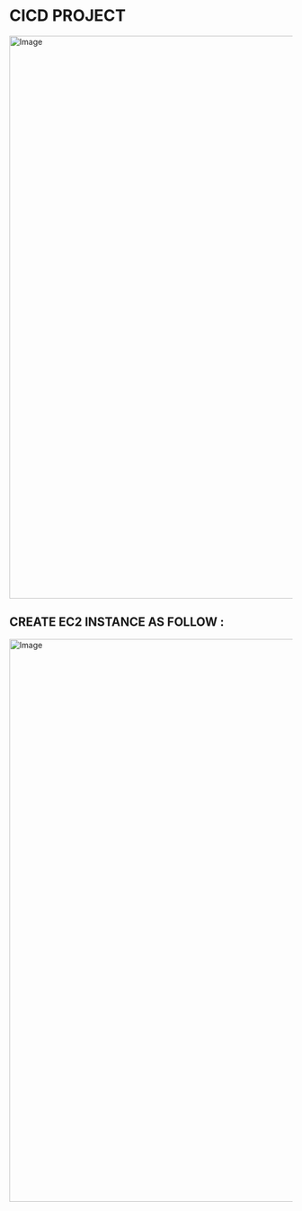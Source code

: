 # CICD PROJECT 

<img alt="Image" src="https://github.com/user-attachments/assets/054c74b4-45e9-42d9-8b25-83064accf134" width="1000px">
  
## CREATE EC2 INSTANCE AS FOLLOW : 

<img alt="Image" src="" width="1000px">